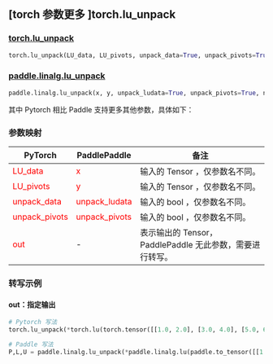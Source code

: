 ## [torch 参数更多 ]torch.lu_unpack
### [torch.lu_unpack](https://pytorch.org/docs/stable/generated/torch.lu_unpack.html?highlight=lu_unpack#torch.lu_unpack)

```python
torch.lu_unpack(LU_data, LU_pivots, unpack_data=True, unpack_pivots=True, *, out=None)
```

### [paddle.linalg.lu_unpack](https://www.paddlepaddle.org.cn/documentation/docs/zh/api/paddle/linalg/lu_unpack_cn.html)

```python
paddle.linalg.lu_unpack(x, y, unpack_ludata=True, unpack_pivots=True, name=None)
```

其中 Pytorch 相比 Paddle 支持更多其他参数，具体如下：

### 参数映射
| PyTorch       | PaddlePaddle | 备注                                                   |
| ------------- | ------------ | ------------------------------------------------------ |
| <font color='red'> LU_data </font>        | <font color='red'> x </font>              | 输入的 Tensor ，仅参数名不同。                                     |
| <font color='red'> LU_pivots </font>      | <font color='red'> y </font>              | 输入的 Tensor ，仅参数名不同。                                     |
| <font color='red'> unpack_data </font>    | <font color='red'> unpack_ludata </font>  | 输入的 bool ，仅参数名不同。                                     |
| <font color='red'> unpack_pivots </font>  | <font color='red'> unpack_pivots </font>  | 输入的 bool ，仅参数名不同。             |
| <font color='red'> out </font>            | -                                         | 表示输出的 Tensor，PaddlePaddle 无此参数，需要进行转写。              |

### 转写示例

#### out：指定输出
```python
# Pytorch 写法
torch.lu_unpack(*torch.lu(torch.tensor([[1.0, 2.0], [3.0, 4.0], [5.0, 6.0]])), out=(P, L, U))

# Paddle 写法
P,L,U = paddle.linalg.lu_unpack(*paddle.linalg.lu(paddle.to_tensor([[1.0, 2.0], [3.0, 4.0], [5.0, 6.0]]).astype('float64')))
```
